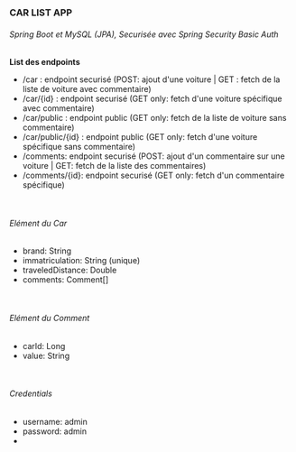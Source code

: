 <h3> CAR LIST APP </h3>
<h6> Spring Boot et MySQL (JPA), Securisée avec Spring Security Basic Auth </h6>
<p> <strong> List des endpoints </strong> </p>
<ul>
    <li>/car : endpoint securisé (POST: ajout d'une voiture | GET : fetch de la liste de voiture avec commentaire) </li>
    <li>/car/{id} : endpoint securisé (GET only: fetch d'une voiture spécifique avec commentaire)</li>
    <li>/car/public : endpoint public (GET only: fetch de la liste de voiture sans commentaire)</li>
    <li>/car/public/{id} : endpoint public (GET only: fetch d'une voiture spécifique sans commentaire)</li>
    <li>/comments: endpoint securisé (POST: ajout d'un commentaire sur une voiture | GET: fetch de la liste des commentaires)</li>
    <li>/comments/{id}: endpoint securisé (GET only: fetch d'un commentaire spécifique)</li>
</ul>
<br/>
<h6> Elément du Car </h6>
<ul>
  <li>brand: String</li>
  <li>immatriculation: String (unique)</li>
  <li>traveledDistance: Double</li>
  <li>comments: Comment[]</li>
</ul>
<br/>
<h6> Elément du Comment</h6>
<ul>
  <li>carId: Long</li>
  <li>value: String</li>
</ul>
<br/>
<h6> Credentials</h6>
<ul>
  <li> username: admin</li>
  <li> password: admin<li>
</ul>